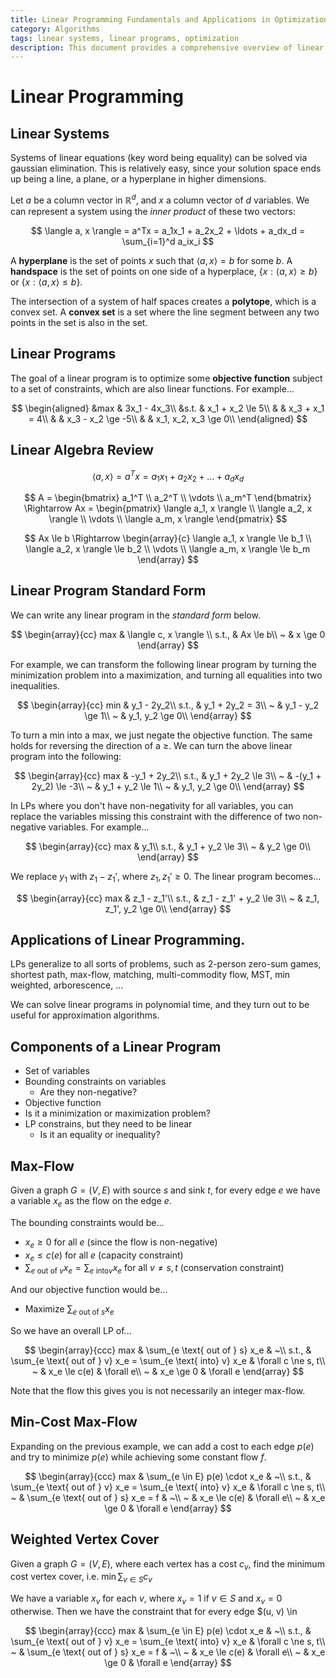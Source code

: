 ```yaml
---
title: Linear Programming Fundamentals and Applications in Optimization
category: Algorithms
tags: linear systems, linear programs, optimization
description: This document provides a comprehensive overview of linear programming, covering linear systems, linear programs, and their standard forms. It explains key concepts such as hyperplanes, polytopes, and convex sets, and demonstrates how to transform various optimization problems into linear programs. The document also explores practical applications of linear programming in areas like max-flow and weighted vertex cover problems.
---
```


# Linear Programming

## Linear Systems

Systems of linear equations (key word being equality) can be solved via gaussian elimination. This is relatively easy, since your solution space ends up being a line, a plane, or a hyperplane in higher dimensions.

Let $a$ be a column vector in $\mathbb{R}^d$, and $x$ a column vector of $d$ variables. We can represent a system using the *inner product* of these two vectors:

$$
\langle a, x \rangle = a^Tx = a_1x_1 + a_2x_2 + \ldots + a_dx_d = \sum_{i=1}^d a_ix_i
$$

A **hyperplane** is the set of points $x$ such that $\langle a, x \rangle = b$ for some $b$. A **handspace** is the set of points on one side of a hyperplace, $\{x : \langle a, x \rangle \geq b\}$ or $\{x : \langle a, x \rangle \leq b\}$.

The intersection of a system of half spaces creates a **polytope**, which is a convex set. A **convex set** is a set where the line segment between any two points in the set is also in the set.

## Linear Programs

The goal of a linear program is to optimize some **objective function** subject to a set of constraints, which are also linear functions. For example...

$$
\begin{aligned}
&max  & 3x_1 - 4x_3\\
&s.t. & x_1 + x_2 \le 5\\
&     & x_3 + x_1 = 4\\
&     & x_3 - x_2 \ge -5\\
&     & x_1, x_2, x_3 \ge 0\\
\end{aligned}
$$


## Linear Algebra Review

$$
\langle a, x \rangle = a^Tx = a_1x_1 + a_2x_2 + \ldots + a_dx_d
$$

$$
A = \begin{bmatrix}
a_1^T \\
a_2^T \\
\vdots \\
a_m^T
\end{bmatrix} \Rightarrow
Ax = \begin{pmatrix}
\langle a_1, x \rangle \\
\langle a_2, x \rangle \\
\vdots \\
\langle a_m, x \rangle
\end{pmatrix}
$$

$$
Ax \le b \Rightarrow \begin{array}{c}
\langle a_1, x \rangle \le b_1 \\
\langle a_2, x \rangle \le b_2 \\
\vdots \\
\langle a_m, x \rangle \le b_m
\end{array}
$$

## Linear Program Standard Form

We can write any linear program in the *standard form* below.

$$
\begin{array}{cc}
max & \langle c, x \rangle \\
s.t., & Ax \le b\\
~ & x \ge 0
\end{array}
$$

For example, we can transform the following linear program by turning the minimization problem into a maximization, and turning all equalities into two inequalities.

$$
\begin{array}{cc}
min &   y_1 - 2y_2\\
s.t., & y_1 + 2y_2 = 3\\
~ & y_1 - y_2 \ge 1\\
~ & y_1, y_2 \ge 0\\
\end{array}
$$

To turn a min into a max, we just negate the objective function. The same holds for reversing the direction of a $\geq$. We can turn the above linear program into the following:

$$
\begin{array}{cc}
max &   -y_1 + 2y_2\\
s.t., & y_1 + 2y_2 \le 3\\
~ & -(y_1 + 2y_2) \le -3\\
~ & y_1 + y_2 \le 1\\
~ & y_1, y_2 \ge 0\\
\end{array}
$$

In LPs where you don't have non-negativity for all variables, you can replace the variables missing this constraint with the difference of two non-negative variables. For example...

$$
\begin{array}{cc}
max &   y_1\\
s.t., & y_1 + y_2 \le 3\\
~ & y_2 \ge 0\\
\end{array}
$$

We replace $y_1$ with $z_1 - z_1'$, where $z_1, z_1' \ge 0$. The linear program becomes...

$$
\begin{array}{cc}
max   & z_1 - z_1'\\
s.t., & z_1 - z_1' + y_2 \le 3\\
~     & z_1, z_1', y_2 \ge 0\\
\end{array}
$$

## Applications of Linear Programming.

LPs generalize to all sorts of problems, such as 2-person zero-sum games, shortest path, max-flow, matching, multi-commodity flow, MST, min weighted, arborescence, ...

We can solve linear programs in polynomial time, and they turn out to be useful for approximation algorithms.

## Components of a Linear Program

- Set of variables
- Bounding constraints on variables
  - Are they non-negative?
- Objective function
- Is it a minimization or maximization problem?
- LP constrains, but they need to be linear
  - Is it an equality or inequality?

## Max-Flow

Given a graph $G = (V, E)$ with source $s$ and sink $t$, for every edge $e$ we have a variable $x_e$ as the flow on the edge $e$.

The bounding constraints would be...

- $x_e \ge 0$ for all $e$ (since the flow is non-negative)
- $x_e \le c(e)$ for all $e$ (capacity constraint)
- $\sum_{e \text{ out of } v} x_e = \sum_{e \text{ into} v} x_e$ for all $v \ne s, t$ (conservation constraint)

And our objective function would be...

- Maximize $\sum_{e \text{ out of } s} x_e$

So we have an overall LP of...

$$
\begin{array}{ccc}
max     & \sum_{e \text{ out of } s} x_e & ~\\
s.t.,   & \sum_{e \text{ out of } v} x_e = \sum_{e \text{ into} v} x_e & \forall c \ne s, t\\
~       & x_e \le c(e) & \forall e\\
~       & x_e \ge 0 & \forall e
\end{array}
$$

Note that the flow this gives you is not necessarily an integer max-flow.

## Min-Cost Max-Flow

Expanding on the previous example, we can add a cost to each edge $p(e)$ and try to minimize $p(e)$ while achieving some constant flow $f$.

$$
\begin{array}{ccc}
max     & \sum_{e \in E} p(e) \cdot x_e & ~\\
s.t.,   & \sum_{e \text{ out of } v} x_e = \sum_{e \text{ into} v} x_e & \forall c \ne s, t\\
~       & \sum_{e \text{ out of } s} x_e = f & ~\\
~       & x_e \le c(e) & \forall e\\
~       & x_e \ge 0 & \forall e
\end{array}
$$

## Weighted Vertex Cover

Given a graph $G = (V, E)$, where each vertex has a cost $c_v$, find the minimum cost vertex cover, i.e. $\min \sum_{v \in S} c_v$

We have a variable $x_v$ for each $v$, where $x_v = 1$ if $v \in S$ and $x_v = 0$ otherwise. Then we have the constraint that for every edge $(u, v) \in

$$
\begin{array}{ccc}
max     & \sum_{e \in E} p(e) \cdot x_e & ~\\
s.t.,   & \sum_{e \text{ out of } v} x_e = \sum_{e \text{ into} v} x_e & \forall c \ne s, t\\
~       & \sum_{e \text{ out of } s} x_e = f & ~\\
~       & x_e \le c(e) & \forall e\\
~       & x_e \ge 0 & \forall e
\end{array}
$$
